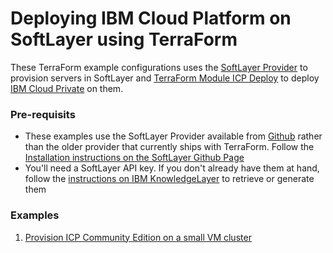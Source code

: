 # Deploying IBM Cloud Platform on SoftLayer using TerraForm

These TerraForm example configurations uses the [SoftLayer Provider](https://github.com/softlayer/terraform-provider-softlayer) to provision servers in SoftLayer
and [TerraForm Module ICP Deploy](https://github.com/ibm-cloud-architecture/terraform-module-icp-deploy) to deploy [IBM Cloud Private](https://www.ibm.com/cloud-computing/products/ibm-cloud-private/) on them.


### Pre-requisits

* These examples use the SoftLayer Provider available from [Github](https://github.com/softlayer/terraform-provider-softlayer) rather than the older provider that currently ships with TerraForm.
  Follow the [Installation instructions on the SoftLayer Github Page](https://github.com/softlayer/terraform-provider-softlayer#install)
* You'll need a SoftLayer API key. If you don't already have them at hand, follow the [instructions on IBM KnowledgeLayer](https://knowledgelayer.softlayer.com/procedure/retrieve-your-api-key) to retrieve or generate them

### Examples
1. [Provision ICP Community Edition on a small VM cluster](vms_smallcluster_icp-ce/)
